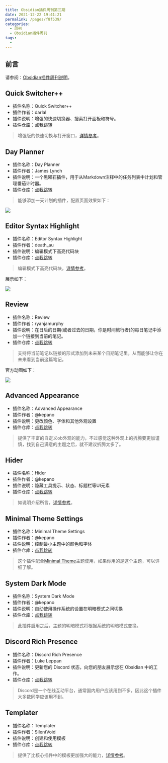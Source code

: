 ```yaml
---
title: Obsidian插件周刊第三期
date: 2021-12-22 19:41:21
permalink: /pages/f8f539/
categories:
  - 周刊
  - Obsidian插件周刊
tags:
  - 
---
```


## 前言

请参阅：[Obsidian插件周刊说明](https://wiki.eryajf.net/pages/bcc523/)。

## Quick Switcher++

- 插件名称：Quick Switcher++
- 插件作者：darlal
- 插件说明：增强的快速切换器、搜索打开面板和符号。
- 插件仓库：[点我跳转](https://github.com/darlal/obsidian-switcher-plus)

> 增强版的快速切换与打开窗口，[详情参考](https://wiki.eryajf.net/pages/6ed7fe/#quick-switcher-plus)。

## Day Planner

- 插件名称：Day Planner
- 插件作者：James Lynch
- 插件说明：一个黑曜石插件，用于从Markdown注释中的任务列表中计划和管理番茄计时器。
- 插件仓库：[点我跳转](https://github.com/lynchjames/obsidian-day-planner)

> 能够添加一天计划的插件，配置页面效果如下：

![](http://t.eryajf.net/imgs/2021/12/654ca7c73c970588.png)

## Editor Syntax Highlight

- 插件名称：Editor Syntax Highlight
- 插件作者：death_au
- 插件说明：编辑模式下高亮代码块
- 插件仓库：[点我跳转](https://github.com/deathau/cm-editor-syntax-highlight-obsidian)

> 编辑模式下高亮代码块，[详情参考](https://wiki.eryajf.net/pages/6ed7fe/#cm-editor-syntax-highlight-obsidian)。

展示如下：

![](http://t.eryajf.net/imgs/2021/12/d4bb0114e23fc832.png)

## Review

- 插件名称：Review
- 插件作者：ryanjamurphy
- 插件说明：在日后的日期(或者过去的日期，你是时间旅行者)的每日笔记中添加一个链接到当前的笔记。
- 插件仓库：[点我跳转](https://github.com/ryanjamurphy/review-obsidian)

> 支持将当前笔记以链接的形式添加到未来某个日期笔记里，从而能够让你在未来看到当前这篇笔记。

官方动图如下：

![](http://t.eryajf.net/imgs/2021/12/ff439f85c2f7250a.gif)

## Advanced Appearance

- 插件名称：Advanced Appearance
- 插件作者：@kepano
- 插件说明：更改颜色、字体和其他外观设置
- 插件仓库：[点我跳转](https://github.com/kepano/obsidian-advanced-appearance)

> 提供了丰富的自定义ob外观的能力，不过感觉这种外观上的折腾要更加谨慎，找到自己满意的主题之后，就不建议折腾太多了。

## Hider

- 插件名称：Hider
- 插件作者：@kepano
- 插件说明：隐藏工具提示、状态、标题栏等UI元素
- 插件仓库：[点我跳转](https://github.com/kepano/obsidian-hider)

> 如说明介绍所言，[详情参考](https://wiki.eryajf.net/pages/6ed7fe/#hider)。


## Minimal Theme Settings

- 插件名称：Minimal Theme Settings
- 插件作者：@kepano
- 插件说明：控制最小主题中的颜色和字体
- 插件仓库：[点我跳转](https://github.com/kepano/obsidian-minimal-settings)

> 这个插件配合[Minimal Theme](https://github.com/kepano/obsidian-minimal)主题使用，如果你用的是这个主题，可以详细了解。

## System Dark Mode

- 插件名称：System Dark Mode
- 插件作者：@kepano
- 插件说明：自动使用操作系统的设置在明暗模式之间切换
- 插件仓库：[点我跳转](https://github.com/kepano/obsidian-system-dark-mode)

> 此插件启用之后，主题的明暗模式将根据系统的明暗模式变换。

## Discord Rich Presence

- 插件名称：Discord Rich Presence
- 插件作者：Luke Leppan
- 插件说明：更新您的 Discord 状态，向您的朋友展示您在 Obsidian 中的工作。
- 插件仓库：[点我跳转](https://github.com/lukeleppan/obsidian-discordrpc)

> Discord是一个在线互动平台，通常国内用户应该用到不多，因此这个插件大多数同学应该用不到。

## Templater

- 插件名称：Templater
- 插件作者：SilentVoid
- 插件说明：创建和使用模板
- 插件仓库：[点我跳转](https://github.com/SilentVoid13/Templater)
	
> 提供了比核心插件中的模板更加强大的能力，[详情参考](https://wiki.eryajf.net/pages/6ed7fe/#templater)。